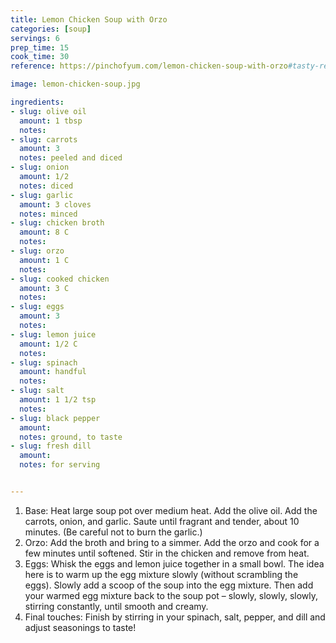 ```yaml
---
title: Lemon Chicken Soup with Orzo
categories: [soup]
servings: 6
prep_time: 15
cook_time: 30
reference: https://pinchofyum.com/lemon-chicken-soup-with-orzo#tasty-recipes-48263

image: lemon-chicken-soup.jpg

ingredients:
- slug: olive oil
  amount: 1 tbsp
  notes:
- slug: carrots
  amount: 3
  notes: peeled and diced
- slug: onion
  amount: 1/2
  notes: diced
- slug: garlic
  amount: 3 cloves
  notes: minced
- slug: chicken broth
  amount: 8 C
  notes:
- slug: orzo
  amount: 1 C
  notes:
- slug: cooked chicken
  amount: 3 C
  notes:
- slug: eggs
  amount: 3
  notes:
- slug: lemon juice
  amount: 1/2 C
  notes:
- slug: spinach
  amount: handful
  notes:
- slug: salt
  amount: 1 1/2 tsp
  notes:
- slug: black pepper
  amount:
  notes: ground, to taste
- slug: fresh dill
  amount:
  notes: for serving


---
```


1. Base: Heat large soup pot over medium heat. Add the olive oil. Add the carrots, onion, and garlic. Saute until fragrant and tender, about 10 minutes. (Be careful not to burn the garlic.)
2. Orzo: Add the broth and bring to a simmer. Add the orzo and cook for a few minutes until softened. Stir in the chicken and remove from heat.
3. Eggs: Whisk the eggs and lemon juice together in a small bowl. The idea here is to warm up the egg mixture slowly (without scrambling the eggs). Slowly add a scoop of the soup into the egg mixture. Then add your warmed egg mixture back to the soup pot – slowly, slowly, slowly, stirring constantly, until smooth and creamy.
4. Final touches: Finish by stirring in your spinach, salt, pepper, and dill and adjust seasonings to taste!
